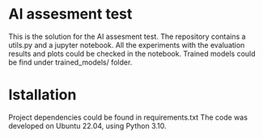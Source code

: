 # AI assesment test
This is the solution for the AI assesment test. The repository contains a utils.py and a jupyter notebook. All the experiments with the evaluation results and plots could be checked in the notebook. Trained models could be find under trained_models/ folder.

# Istallation
Project dependencies could be found in requirements.txt The code was developed on Ubuntu 22.04, using Python 3.10.

